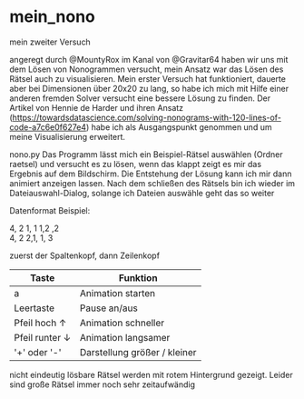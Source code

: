 # mein_nono
 mein zweiter Versuch

angeregt durch @MountyRox im Kanal von @Gravitar64 haben wir uns mit dem Lösen von Nonogrammen versucht, 
mein Ansatz war das Lösen des Rätsel auch zu visualisieren. Mein erster Versuch hat funktioniert,
dauerte aber bei Dimensionen über 20x20 zu lang, so habe ich mich mit Hilfe einer anderen fremden Solver versucht
eine bessere Lösung zu finden. Der Artikel von Hennie de Harder und ihren Ansatz 
(https://towardsdatascience.com/solving-nonograms-with-120-lines-of-code-a7c6e0f627e4) habe ich als Ausgangspunkt genommen
und um meine Visualisierung erweitert.

nono.py
Das Programm lässt mich ein Beispiel-Rätsel auswählen (Ordner raetsel) und versucht es zu lösen,
wenn das klappt zeigt es mir das Ergebnis auf dem Bildschirm. Die Entstehung der Lösung
kann ich mir dann animiert anzeigen lassen.
Nach dem schließen des Rätsels bin ich wieder im Dateiauswahl-Dialog, solange ich Dateien auswähle geht das so weiter

Datenformat Beispiel:

4, 2 1, 1 1,2 ,2<br/>
4, 2 2,1, 1, 3

zuerst der Spaltenkopf, dann Zeilenkopf

Taste | Funktion
---|---
a| Animation starten
Leertaste | Pause an/aus
Pfeil hoch ↑ | Animation schneller
Pfeil runter ↓ | Animation langsamer
'+' oder '-' | Darstellung größer / kleiner


nicht eindeutig lösbare Rätsel werden mit rotem Hintergrund gezeigt.
Leider sind große Rätsel immer noch sehr zeitaufwändig
